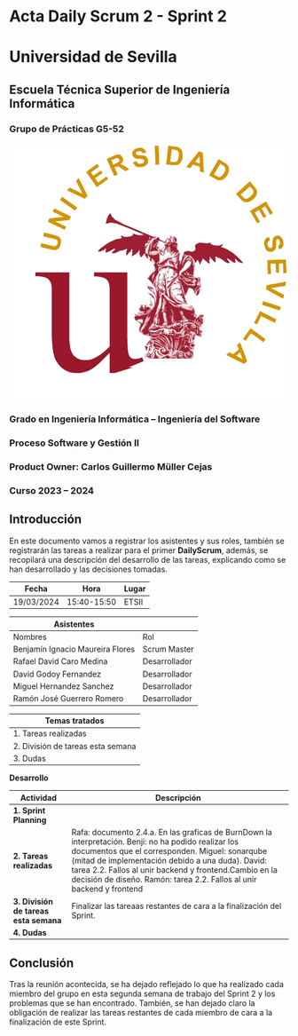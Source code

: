 # Acta Daily Scrum 2 - Sprint 2

# Universidad de Sevilla   

## Escuela Técnica Superior de Ingeniería Informática

### **Grupo de Prácticas G5-52**
  
  ![Logo US](/docs/static/Logo_US.png)

### Grado en Ingeniería Informática – Ingeniería del Software 

### Proceso Software y Gestión II
### Product Owner: Carlos Guillermo Müller Cejas
### Curso 2023 – 2024

## Introducción

En este documento vamos a registrar los asistentes y sus roles, también se registrarán las tareas a realizar para el primer **DailyScrum**, además, se recopilará una descripción del desarrollo de las tareas, explicando como se han desarrollado y las decisiones tomadas.

| Fecha        | Hora         | Lugar        |
|--------------|--------------|--------------|
| 19/03/2024   | 15:40-15:50  | ETSII        |

| Asistentes    |           |
|-----------|-----------|
| Nombres | Rol |
| Benjamín Ignacio Maureira Flores | Scrum Master |
| Rafael David Caro Medina | Desarrollador |
| David Godoy Fernandez  | Desarrollador |
| Miguel Hernandez Sanchez | Desarrollador |
| Ramón José Guerrero Romero | Desarrollador |

| Temas tratados               |
|----------------------|
| 1. Tareas realizadas |
| 2. División de tareas esta semana |
| 3. Dudas |


**Desarrollo**

| Actividad                       | Descripción                                                                                                                                                                         |
|--------------------------------|-------------------------------------------------------------------------------------------------------------------------------------------------------------------------------------|
| **1. Sprint Planning**         | |
| **2. Tareas realizadas**          | Rafa: documento 2.4.a. En las graficas de BurnDown la interpretación. Benji: no ha podido realizar los documentos que el corresponden. Miguel: sonarqube (mitad de implementación debido a una duda). David: tarea 2.2. Fallos al unir backend y frontend.Cambio en la decisión de diseño. Ramón: tarea 2.2. Fallos al unir backend y frontend|
| **3. División de tareas esta semana** | Finalizar las tareaas restantes de cara a la finalización del Sprint. |
| **4. Dudas** | |

## Conclusión
Tras la reunión acontecida, se ha dejado reflejado lo que ha realizado cada miembro del grupo en esta segunda semana de trabajo del Sprint 2 y los problemas que se han encontrado. También, se han dejado claro la obligación de realizar las tareas restantes de cada miembro de cara a la finalización de este Sprint.

